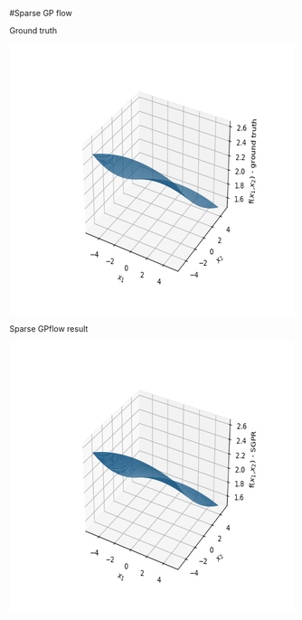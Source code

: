 #Sparse GP flow

Ground truth

<img src="fig/ground_truth.png" width="640" height="480"/>

Sparse GPflow result

<img src="fig/SGP_result.png" width="640" height="480"/>
